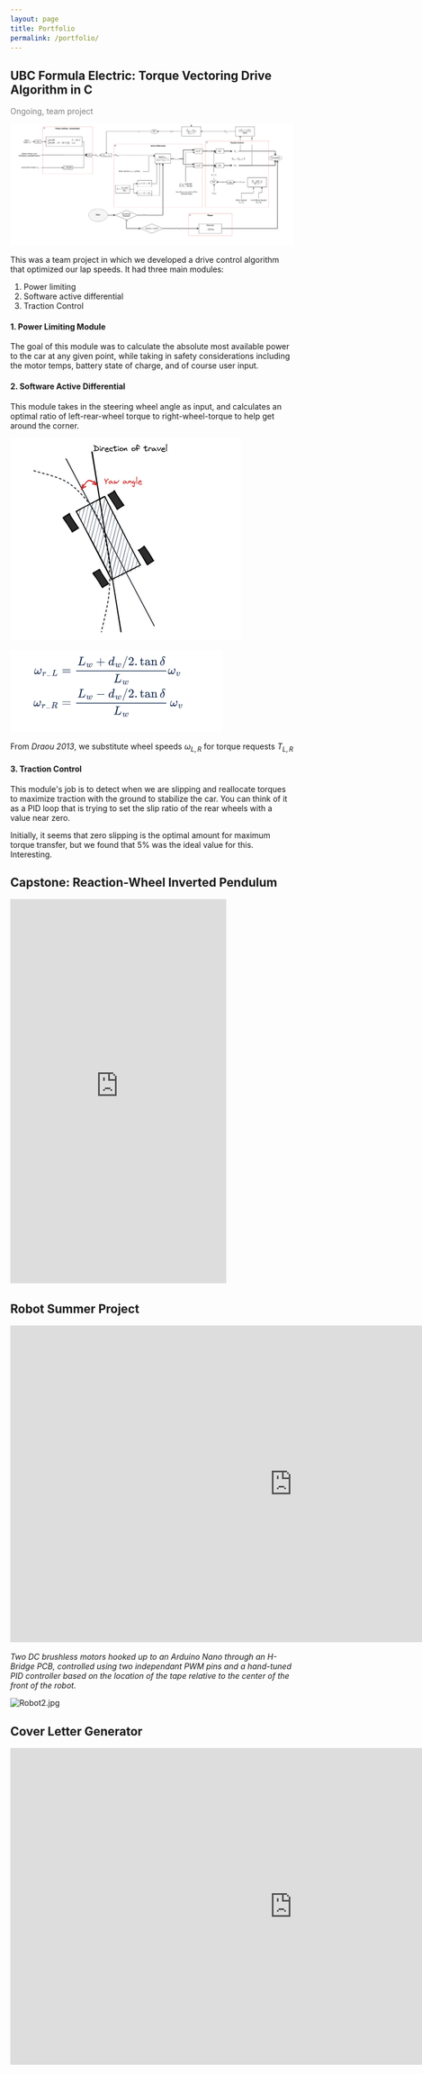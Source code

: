 ```yaml
---
layout: page
title: Portfolio
permalink: /portfolio/
---
```



## UBC Formula Electric: Torque Vectoring Drive Algorithm in C 

<text style="color : gray">Ongoing, team project</text>

![picture 1](media/c22f49f8fb6b99d68cafc8f31db64a142c95411c8fe8ccecd3ccf0c5e1ef9d88.png)  

This was a team project in which we developed a drive control algorithm that optimized our lap speeds. It had three main modules: 

1. Power limiting 
2. Software active differential 
3. Traction Control

####  1. Power Limiting Module

The goal of this module was to calculate the absolute most available power to the car at any given point, while taking in safety considerations including the motor temps, battery state of charge, and of course user input. 

#### 2. Software Active Differential 

This module takes in the steering wheel angle as input, and calculates an optimal ratio of left-rear-wheel torque to right-wheel-torque to help get around the corner. 

![picture 2](media/5c7c8663969ffe99bddc1840975ae27b93877c60bee5531a2cc3db1bc2c2a256.png)  

![picture 3](media/576b8e67f3ea7d8eb861f3be09261e5d90aed0cc396bea8e645b7927df15369c.png)  

From *Draou 2013*, we substitute wheel speeds $\omega_{L,R}$ for torque requests $T_{L,R}$ 

#### 3. Traction Control 

This module's job is to detect when we are slipping and reallocate torques to maximize traction with the ground to stabilize the car. You can think of it as a PID loop that is trying to set the slip ratio of the rear wheels with a value near zero. 

Initially, it seems that zero slipping is the optimal amount for maximum torque transfer, but we found that 5% was the ideal value for this. Interesting. 

## Capstone: Reaction-Wheel Inverted Pendulum

<iframe width="384" height="683" src="https://www.youtube.com/embed/-fc4S1K2-TI" title="Reaction Wheel Inverted Pendulum" frameborder="0" allow="accelerometer; autoplay; clipboard-write; encrypted-media; gyroscope; picture-in-picture; web-share" referrerpolicy="strict-origin-when-cross-origin" allowfullscreen></iframe>

## Robot Summer Project

<iframe width="1001" height="563" src="https://www.youtube.com/embed/xE1HmceWWKg" title="Robot Summer 2022 Line-Following Prototyping" frameborder="0" allow="accelerometer; autoplay; clipboard-write; encrypted-media; gyroscope; picture-in-picture; web-share" referrerpolicy="strict-origin-when-cross-origin" allowfullscreen></iframe>

*Two DC brushless motors hooked up to an Arduino Nano through an H-Bridge PCB, controlled using two independant PWM pins and a hand-tuned PID controller based on the location of the tape relative to the center of the front of the robot.*

![Robot2.jpg](media/robot2.jpg)

## Cover Letter Generator

<iframe width="1001" height="563" src="https://www.youtube.com/embed/SVqlR_FcmrA" title="Cover Letters Project Demo Video" frameborder="0" allow="accelerometer; autoplay; clipboard-write; encrypted-media; gyroscope; picture-in-picture; web-share" referrerpolicy="strict-origin-when-cross-origin" allowfullscreen></iframe>